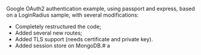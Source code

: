 Google OAuth2 authentication example, using passport and express, based on a LoginRadius sample, with several modifications:
- Completely restructured the code;
- Added several new routes;
- Added TLS support (needs certificate and private key).
- Added session store on MongoDB.#   a  
 